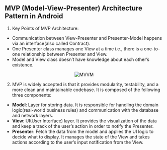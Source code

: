 ## MVP (Model-View-Presenter) Architecture Pattern in Android
1. Key Points of MVP Architecture:
 -  Communication between View-Presenter and Presenter-Model happens via an interface(also called Contract).
 - One Presenter class manages one View at a time i.e., there is a one-to-one relationship between Presenter and View.
 - Model and View class doesn’t have knowledge about each other’s existence.

<p align="center">
<img alt="MVVM" src="https://github.com/williamvietnam/android-architectures/blob/main/Model-View-Presenter-Kotlin/assets/mvp.png">
</p>

2. MVP is widely accepted is that it provides modularity, testability, and a more clean and maintainable codebase. It is composed of the following three components:
 - **Model**: Layer for storing data. It is responsible for handling the domain logic(real-world business rules) and communication with the database and network layers.
 - **View**: UI(User Interface) layer. It provides the visualization of the data and keep a track of the user’s action in order to notify the Presenter.
 - **Presenter**: Fetch the data from the model and applies the UI logic to decide what to display. It manages the state of the View and takes actions according to the user’s input notification from the View.
